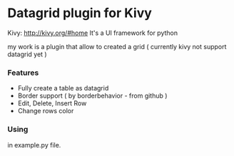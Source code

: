 # Datagrid plugin for Kivy

Kivy: http://kivy.org/#home 
It's a UI framework for python

my work is a plugin that allow to created a grid ( currently kivy not support datagrid yet )

### Features
- Fully create a table as datagrid
- Border support ( by borderbehavior - from github )
- Edit, Delete, Insert Row
- Change rows color

### Using
in example.py file.


